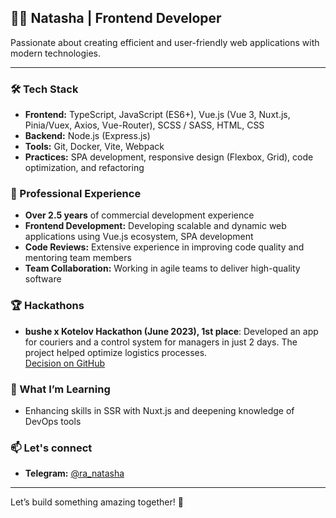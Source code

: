 ## 👩‍💻 Natasha | Frontend Developer

 Passionate about creating efficient and user-friendly web applications with modern technologies.
 
---

### 🛠️ Tech Stack
- **Frontend:** TypeScript, JavaScript (ES6+), Vue.js (Vue 3, Nuxt.js, Pinia/Vuex, Axios, Vue-Router), SCSS / SASS, HTML, CSS 
- **Backend:** Node.js (Express.js)
- **Tools:** Git, Docker, Vite, Webpack
- **Practices:** SPA development, responsive design (Flexbox, Grid), code optimization, and refactoring

### 💼 Professional Experience
- **Over 2.5 years** of commercial development experience
- **Frontend Development:** Developing scalable and dynamic web applications using Vue.js ecosystem, SPA development
- **Code Reviews:** Extensive experience in improving code quality and mentoring team members
- **Team Collaboration:** Working in agile teams to deliver high-quality software

### 🏆 Hackathons
- **bushe x Kotelov Hackathon (June 2023), 1st place**: Developed an app for couriers and a control system for managers in just 2 days. The project helped optimize logistics processes. <br>
[Decision on GitHub](https://github.com/flint3s/bushe)

### 🌱 What I’m Learning
- Enhancing skills in SSR with Nuxt.js and deepening knowledge of DevOps tools

### 📫 Let's connect
- **Telegram:** [@ra_natasha](https://t.me/ra_natasha)

---

Let’s build something amazing together! 🚀

